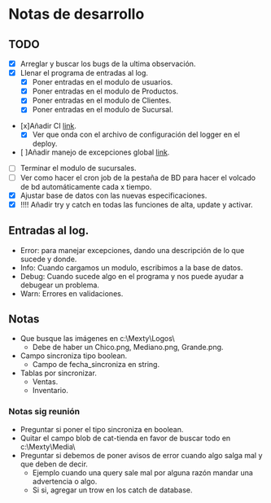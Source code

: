 ﻿# Notas de desarrollo

## TODO
- [x] Arreglar y buscar los bugs de la ultima observación.
- [x] Llenar el programa de entradas al log.
    - [x] Poner entradas en el modulo de usuarios.
    - [x] Poner entradas en el modulo de Productos.
    - [x] Poner entradas en el modulo de Clientes.
    - [x] Poner entradas en el modulo de Sucursal.
- [x]Añadir CI [link](https://www.youtube.com/watch?v=VIlDni8-iWM).
  - [x] Ver que onda con el archivo de configuración del logger en el deploy.
- [ ]Añadir manejo de excepciones global [link](https://wpf-tutorial.com/wpf-application/handling-exceptions/).
- [ ] Terminar el modulo de sucursales.
- [ ] Ver como hacer el cron job de la pestaña de BD para hacer el volcado de bd automáticamente cada x tiempo.
- [x] Ajustar base de datos con las nuevas especificaciones.
- [x] !!!! Añadir try y catch en todas las funciones de alta, update y activar.

## Entradas al log.
- Error: para manejar excepciones, dando una descripción de lo que sucede y donde.
- Info: Cuando cargamos un modulo, escribimos a la base de datos.
- Debug: Cuando sucede algo en el programa y nos puede ayudar a debugear un problema.
- Warn: Errores en validaciones.

## Notas
- Que busque las imágenes en c:\Mexty\Logos\
  - Debe de haber un Chico.png, Mediano.png, Grande.png.
- Campo sincroniza tipo boolean.
  - Campo de fecha_sincroniza en string.
- Tablas por sincronizar.
  - Ventas.
  - Inventario.
  
### Notas sig reunión
- Preguntar si poner el tipo sincroniza en boolean.
- Quitar el campo blob de cat-tienda en favor de buscar todo en c:\Mexty\Media\
- Preguntar si debemos de poner avisos de error cuando algo salga mal y que deben de decir.
  - Ejemplo cuando una query sale mal por alguna razón mandar una advertencia o algo.
  - Si si, agregar un trow en los catch de database.
  